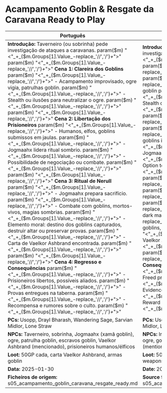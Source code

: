 # Acampamento Goblin & Resgate da Caravana  Ready to Play

| Português | English |
|-----------|---------|
| **Introdução:** Taverneiro (ou sobrinha) pede investigação de ataques a caravanas. param($m) "<"_+_($m.Groups[1].Value_-replace_'//','/')_+_">"  param($m) "<"_+_($m.Groups[1].Value_-replace_'//','/')_+_">" **Cena 1: Clareira dos Goblins** param($m) "<"_+_($m.Groups[1].Value_-replace_'//','/')_+_">" - Acampamento improvisado, ogre vigia, patrulhas goblin. param($m) "<"_+_($m.Groups[1].Value_-replace_'//','/')_+_">" - Stealth ou ilusões para neutralizar o ogre. param($m) "<"_+_($m.Groups[1].Value_-replace_'//','/')_+_">"  param($m) "<"_+_($m.Groups[1].Value_-replace_'//','/')_+_">" **Cena 2: Libertação dos Prisioneiros** param($m) "<"_+_($m.Groups[1].Value_-replace_'//','/')_+_">" - Humanos, elfos, goblins submissos em jaulas. param($m) "<"_+_($m.Groups[1].Value_-replace_'//','/')_+_">" - Jogmaahx lidera ritual sombrio. param($m) "<"_+_($m.Groups[1].Value_-replace_'//','/')_+_">" - Possibilidade de negociação ou combate. param($m) "<"_+_($m.Groups[1].Value_-replace_'//','/')_+_">"  param($m) "<"_+_($m.Groups[1].Value_-replace_'//','/')_+_">" **Cena 3: Ritual de Nerull** param($m) "<"_+_($m.Groups[1].Value_-replace_'//','/')_+_">" - Jogmaahx prepara sacrifício. param($m) "<"_+_($m.Groups[1].Value_-replace_'//','/')_+_">" - Combate com goblins, mortos-vivos, magias sombrias. param($m) "<"_+_($m.Groups[1].Value_-replace_'//','/')_+_">" - Elemento moral: destino dos goblins capturados, destruir altar ou preservar provas. param($m) "<"_+_($m.Groups[1].Value_-replace_'//','/')_+_">" - Carta de Vaelkor Ashbrand encontrada. param($m) "<"_+_($m.Groups[1].Value_-replace_'//','/')_+_">"  param($m) "<"_+_($m.Groups[1].Value_-replace_'//','/')_+_">" **Cena 4: Regresso e Consequências** param($m) "<"_+_($m.Groups[1].Value_-replace_'//','/')_+_">" - Prisioneiros libertos, possíveis aliados. param($m) "<"_+_($m.Groups[1].Value_-replace_'//','/')_+_">" - Provas entregues na taberna. param($m) "<"_+_($m.Groups[1].Value_-replace_'//','/')_+_">" - Recompensa e rumores sobre o culto. param($m) "<"_+_($m.Groups[1].Value_-replace_'//','/')_+_">"  | **Introduction:** Innkeeper (or niece) requests investigation of caravan attacks. param($m) "<"_+_($m.Groups[1].Value_-replace_'//','/')_+_">"  param($m) "<"_+_($m.Groups[1].Value_-replace_'//','/')_+_">" **Scene 1: Goblin Clearing** param($m) "<"_+_($m.Groups[1].Value_-replace_'//','/')_+_">" - Makeshift camp, ogre watchman, goblin patrols. param($m) "<"_+_($m.Groups[1].Value_-replace_'//','/')_+_">" - Stealth or illusions to neutralize ogre. param($m) "<"_+_($m.Groups[1].Value_-replace_'//','/')_+_">"  param($m) "<"_+_($m.Groups[1].Value_-replace_'//','/')_+_">" **Scene 2: Prisoner Rescue** param($m) "<"_+_($m.Groups[1].Value_-replace_'//','/')_+_">" - Humans, elves, submissive goblins in cages. param($m) "<"_+_($m.Groups[1].Value_-replace_'//','/')_+_">" - Jogmaahx leads a dark ritual. param($m) "<"_+_($m.Groups[1].Value_-replace_'//','/')_+_">" - Option to negotiate or fight. param($m) "<"_+_($m.Groups[1].Value_-replace_'//','/')_+_">"  param($m) "<"_+_($m.Groups[1].Value_-replace_'//','/')_+_">" **Scene 3: Ritual of Nerull** param($m) "<"_+_($m.Groups[1].Value_-replace_'//','/')_+_">" - Jogmaahx prepares a sacrifice. param($m) "<"_+_($m.Groups[1].Value_-replace_'//','/')_+_">" - Combat with goblins, undead, dark magic. param($m) "<"_+_($m.Groups[1].Value_-replace_'//','/')_+_">" - Moral element: fate of captured goblins, destroy altar or preserve evidence. param($m) "<"_+_($m.Groups[1].Value_-replace_'//','/')_+_">" - Vaelkor Ashbrands letter found. param($m) "<"_+_($m.Groups[1].Value_-replace_'//','/')_+_">"  param($m) "<"_+_($m.Groups[1].Value_-replace_'//','/')_+_">" **Scene 4: Return and Consequences** param($m) "<"_+_($m.Groups[1].Value_-replace_'//','/')_+_">" - Freed prisoners, possible allies. param($m) "<"_+_($m.Groups[1].Value_-replace_'//','/')_+_">" - Evidence delivered at tavern. param($m) "<"_+_($m.Groups[1].Value_-replace_'//','/')_+_">" - Reward and rumors about the cult. param($m) "<"_+_($m.Groups[1].Value_-replace_'//','/')_+_">"  |
| **PCs:** Usopp, Drayl Bharash, Wandering Sage, Sarvian Midlor, Lone Straw | **PCs:** Usopp, Drayl Bharash, Wandering Sage, Sarvian Midlor, Lone Straw |
| **NPCs:** Taverneiro, sobrinha, Jogmaahx (xamã goblin), ogre, patrulha goblin, escravos goblin, Vaelkor Ashbrand (mencionado), prisioneiros humanos/élficos | **NPCs:** Innkeeper, niece, Jogmaahx (goblin shaman), ogre, goblin patrol, goblin slaves, Vaelkor Ashbrand (mentioned), human/elven prisoners |
| **Loot:** 50GP cada, carta Vaelkor Ashbrand, armas goblin | **Loot:** 50GP each, Vaelkor Ashbrands letter, goblin weapons |
| **Data:** 2025-01-30 | **Date:** 2025-01-30 |
| **Ficheiros de origem:** s05_acampamento_goblin_caravana_resgate_ready.md | **Source files:** s05_acampamento_goblin_caravana_resgate_ready.md |

























